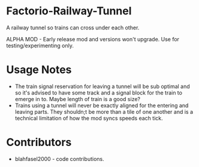 # Factorio-Railway-Tunnel
A railway tunnel so trains can cross under each other.

ALPHA MOD - Early release mod and versions won't upgrade. Use for testing/experimenting only.


Usage Notes
===============

- The train signal reservation for leaving a tunnel will be sub optimal and so it's advised to have some track and a signal block for the train to emerge in to. Maybe length of train is a good size?
- Trains using a tunnel will never be exactly aligned for the entering and leaving parts. They shouldn;t be more than a tile of one another and is a technical limitation of how the mod syncs speeds each tick.

Contributors
===============

- blahfasel2000 - code contributions.
